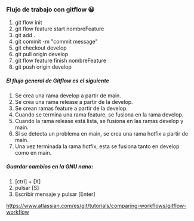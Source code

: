 ### Flujo de trabajo con gitflow 😀


1. git flow init 
2. git flow feature start nombreFeature
3. git add .
4. git commit -m "commit message"
5. git checkout develop
6. git pull origin develop
7. git flow feature finish nombreFeature
8. git push origin develop


##### El flujo general de Gitflow es el siguiente

1. Se crea una rama develop a partir de main.
2. Se crea una rama release a partir de la develop.
3. Se crean ramas feature a partir de la develop.
4. Cuando se termina una rama feature, se fusiona en la rama develop.
5. Cuando la rama release está lista, se fusiona en las ramas develop y main.
6. Si se detecta un problema en main, se crea una rama hotfix a partir de main.
6. Una vez terminada la rama hotfix, esta se fusiona tanto en develop como en main.
   

##### Guardar cambios en la GNU nano:

1. [ctrl] + [X]
2. pulsar [S]
3. Escribir mensaje y pulsar [Enter]


<https://www.atlassian.com/es/git/tutorials/comparing-workflows/gitflow-workflow>
